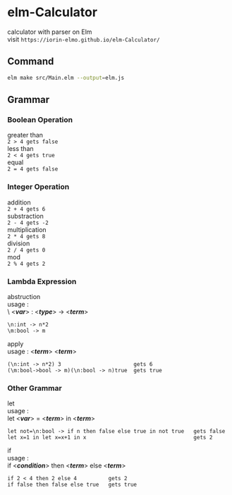 # elm-Calculator
calculator with parser on Elm  
visit ```https://iorin-elmo.github.io/elm-Calculator/```  
## Command
``` sh
elm make src/Main.elm --output=elm.js
```
## Grammar  
### Boolean Operation
greater than  
```2 > 4 gets false```  
less than  
```2 < 4 gets true ```  
equal  
```2 = 4 gets false```  
### Integer Operation  
addition  
```2 + 4 gets 6```  
substraction  
```2 - 4 gets -2```  
multiplication  
```2 * 4 gets 8```  
division  
```2 / 4 gets 0```  
mod  
```2 % 4 gets 2```  
### Lambda Expression  
abstruction  
usage :  
\ <***var***> : <***type***> -> <***term***>  
```  
\n:int -> n*2  
\m:bool -> m  
```  
apply  
usage : <***term***> <***term***>  
```  
(\n:int -> n*2) 3                       gets 6  
(\m:bool->bool -> m)(\n:bool -> n)true  gets true  
```
### Other Grammar  
let  
usage :  
let <***var***> = <***term***> in <***term***>
```
let not=\n:bool -> if n then false else true in not true   gets false
let x=1 in let x=x+1 in x                                  gets 2
```
if  
usage :  
if <***condition***> then <***term***> else <***term***>  
```  
if 2 < 4 then 2 else 4          gets 2  
if false then false else true   gets true  
```


